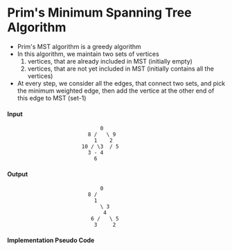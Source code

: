 # Prim's Minimum Spanning Tree Algorithm
  - Prim's MST algorithm is a greedy algorithm
  - In this algorithm, we maintain two sets of vertices
    1. vertices, that are already included in MST (initially empty)
    2. vertices, that are not yet included in MST (initially contains all the vertices)
  - At every step, we consider all the edges, that connect two sets, and pick the minimum weighted edge, then add the vertice at the other end of this edge to MST (set-1)

#### Input
```
                              0
                          8 /   \ 9
                            1    2
                        10 / \3  / 5
                          3 - 4
                            6
```

#### Output
```
                              0
                          8 /
                            1
                              \ 3
                               4
                           6 /   \ 5
                            3     2
```

#### Implementation Pseudo Code
```
  
```
